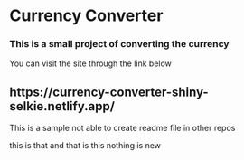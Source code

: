 <h1>Currency Converter </h1>
<h3> This is a small project of converting the currency</h3>
<div>You can visit the site through the link below </div>
<h2>https://currency-converter-shiny-selkie.netlify.app/</h2>

This is a sample 
not able to create readme file in other repos

this is that and that is this
nothing is new